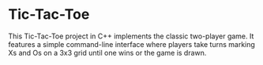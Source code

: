 # Tic-Tac-Toe
This Tic-Tac-Toe project in C++ implements the classic two-player game. It features a simple command-line interface where players take turns marking Xs and Os on a 3x3 grid until one wins or the game is drawn.
